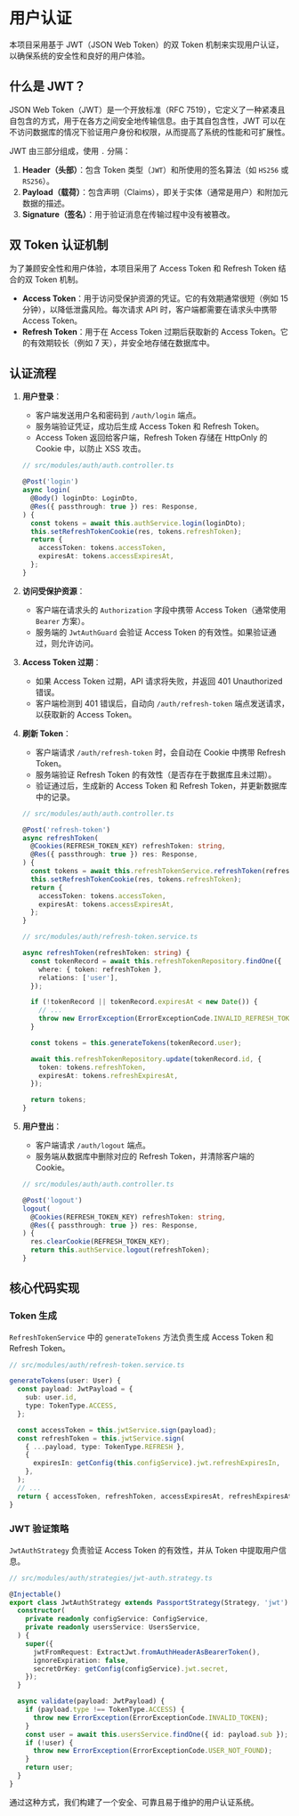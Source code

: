 <script setup>
import AuthFlowChart from './components/AuthFlowChart.vue';
</script>

# 用户认证

本项目采用基于 JWT（JSON Web Token）的双 Token 机制来实现用户认证，以确保系统的安全性和良好的用户体验。

## 什么是 JWT？

JSON Web Token（JWT）是一个开放标准（RFC 7519），它定义了一种紧凑且自包含的方式，用于在各方之间安全地传输信息。由于其自包含性，JWT 可以在不访问数据库的情况下验证用户身份和权限，从而提高了系统的性能和可扩展性。

JWT 由三部分组成，使用 `.` 分隔：

1.  **Header（头部）**：包含 Token 类型（`JWT`）和所使用的签名算法（如 `HS256` 或 `RS256`）。
2.  **Payload（载荷）**：包含声明（Claims），即关于实体（通常是用户）和附加元数据的描述。
3.  **Signature（签名）**：用于验证消息在传输过程中没有被篡改。

## 双 Token 认证机制

为了兼顾安全性和用户体验，本项目采用了 Access Token 和 Refresh Token 结合的双 Token 机制。

- **Access Token**：用于访问受保护资源的凭证。它的有效期通常很短（例如 15 分钟），以降低泄露风险。每次请求 API 时，客户端都需要在请求头中携带 Access Token。
- **Refresh Token**：用于在 Access Token 过期后获取新的 Access Token。它的有效期较长（例如 7 天），并安全地存储在数据库中。

## 认证流程

<AuthFlowChart />

1.  **用户登录**：
    - 客户端发送用户名和密码到 `/auth/login` 端点。
    - 服务端验证凭证，成功后生成 Access Token 和 Refresh Token。
    - Access Token 返回给客户端，Refresh Token 存储在 HttpOnly 的 Cookie 中，以防止 XSS 攻击。

    ```typescript
    // src/modules/auth/auth.controller.ts

    @Post('login')
    async login(
      @Body() loginDto: LoginDto,
      @Res({ passthrough: true }) res: Response,
    ) {
      const tokens = await this.authService.login(loginDto);
      this.setRefreshTokenCookie(res, tokens.refreshToken);
      return {
        accessToken: tokens.accessToken,
        expiresAt: tokens.accessExpiresAt,
      };
    }
    ```

2.  **访问受保护资源**：
    - 客户端在请求头的 `Authorization` 字段中携带 Access Token（通常使用 `Bearer` 方案）。
    - 服务端的 `JwtAuthGuard` 会验证 Access Token 的有效性。如果验证通过，则允许访问。

3.  **Access Token 过期**：
    - 如果 Access Token 过期，API 请求将失败，并返回 401 Unauthorized 错误。
    - 客户端检测到 401 错误后，自动向 `/auth/refresh-token` 端点发送请求，以获取新的 Access Token。

4.  **刷新 Token**：
    - 客户端请求 `/auth/refresh-token` 时，会自动在 Cookie 中携带 Refresh Token。
    - 服务端验证 Refresh Token 的有效性（是否存在于数据库且未过期）。
    - 验证通过后，生成新的 Access Token 和 Refresh Token，并更新数据库中的记录。

    ```typescript
    // src/modules/auth/auth.controller.ts

    @Post('refresh-token')
    async refreshToken(
      @Cookies(REFRESH_TOKEN_KEY) refreshToken: string,
      @Res({ passthrough: true }) res: Response,
    ) {
      const tokens = await this.refreshTokenService.refreshToken(refreshToken);
      this.setRefreshTokenCookie(res, tokens.refreshToken);
      return {
        accessToken: tokens.accessToken,
        expiresAt: tokens.accessExpiresAt,
      };
    }
    ```

    ```typescript
    // src/modules/auth/refresh-token.service.ts

    async refreshToken(refreshToken: string) {
      const tokenRecord = await this.refreshTokenRepository.findOne({
        where: { token: refreshToken },
        relations: ['user'],
      });

      if (!tokenRecord || tokenRecord.expiresAt < new Date()) {
        // ...
        throw new ErrorException(ErrorExceptionCode.INVALID_REFRESH_TOKEN);
      }

      const tokens = this.generateTokens(tokenRecord.user);

      await this.refreshTokenRepository.update(tokenRecord.id, {
        token: tokens.refreshToken,
        expiresAt: tokens.refreshExpiresAt,
      });

      return tokens;
    }
    ```

5.  **用户登出**：
    - 客户端请求 `/auth/logout` 端点。
    - 服务端从数据库中删除对应的 Refresh Token，并清除客户端的 Cookie。

    ```typescript
    // src/modules/auth/auth.controller.ts

    @Post('logout')
    logout(
      @Cookies(REFRESH_TOKEN_KEY) refreshToken: string,
      @Res({ passthrough: true }) res: Response,
    ) {
      res.clearCookie(REFRESH_TOKEN_KEY);
      return this.authService.logout(refreshToken);
    }
    ```

## 核心代码实现

### Token 生成

`RefreshTokenService` 中的 `generateTokens` 方法负责生成 Access Token 和 Refresh Token。

```typescript
// src/modules/auth/refresh-token.service.ts

generateTokens(user: User) {
  const payload: JwtPayload = {
    sub: user.id,
    type: TokenType.ACCESS,
  };

  const accessToken = this.jwtService.sign(payload);
  const refreshToken = this.jwtService.sign(
    { ...payload, type: TokenType.REFRESH },
    {
      expiresIn: getConfig(this.configService).jwt.refreshExpiresIn,
    },
  );
  // ...
  return { accessToken, refreshToken, accessExpiresAt, refreshExpiresAt };
}
```

### JWT 验证策略

`JwtAuthStrategy` 负责验证 Access Token 的有效性，并从 Token 中提取用户信息。

```typescript
// src/modules/auth/strategies/jwt-auth.strategy.ts

@Injectable()
export class JwtAuthStrategy extends PassportStrategy(Strategy, 'jwt') {
  constructor(
    private readonly configService: ConfigService,
    private readonly usersService: UsersService,
  ) {
    super({
      jwtFromRequest: ExtractJwt.fromAuthHeaderAsBearerToken(),
      ignoreExpiration: false,
      secretOrKey: getConfig(configService).jwt.secret,
    });
  }

  async validate(payload: JwtPayload) {
    if (payload.type !== TokenType.ACCESS) {
      throw new ErrorException(ErrorExceptionCode.INVALID_TOKEN);
    }
    const user = await this.usersService.findOne({ id: payload.sub });
    if (!user) {
      throw new ErrorException(ErrorExceptionCode.USER_NOT_FOUND);
    }
    return user;
  }
}
```

通过这种方式，我们构建了一个安全、可靠且易于维护的用户认证系统。
